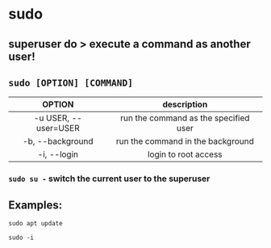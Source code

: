# sudo 

**superuser do** > execute a command as another user!
---

` sudo [OPTION] [COMMAND] `
---

| **OPTION** | description |
|:---:|:---:|
| -u USER, --user=USER | run the command as the specified user |
| -b, --background | run the command in the background |
| -i, --login | login to root access |

### ` sudo su - ` switch the current user to the superuser

## Examples:
` sudo apt update `

` sudo -i `
